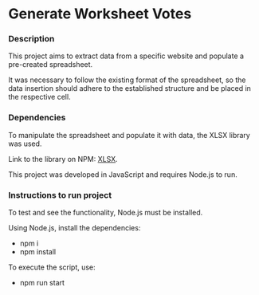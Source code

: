 # Generate Worksheet Votes

### Description

This project aims to extract data from a specific website and populate a pre-created spreadsheet.

It was necessary to follow the existing format of the spreadsheet, so the data insertion should adhere to the established structure and be placed in the respective cell.

### Dependencies

To manipulate the spreadsheet and populate it with data, the XLSX library was used.

Link to the library on NPM: [XLSX](https://www.npmjs.com/package/xlsx).

This project was developed in JavaScript and requires Node.js to run.

### Instructions to run project

To test and see the functionality, Node.js must be installed.

Using Node.js, install the dependencies:

- npm i
- npm install

To execute the script, use:

- npm run start
